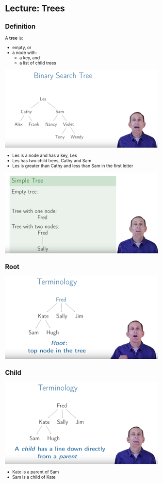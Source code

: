 # Lecture: Trees
## Definition
A **tree** is:
   + empty, or
   + a node with:
      + a key, and
      + a list of child trees
      
![](pics/binarysearchtree.png)

   + Les is a node and has a key, Les
   + Les has two child trees, Cathy and Sam
   + Les is greater than Cathy and less than Sam in the first letter
   
   
![](pics/simpletree.png)

## Root
![](pics/rootoftree.png)

## Child
![](pics/ChildOfTree.png)

   + Kate is a parent of Sam
   + Sam is a child of Kate
